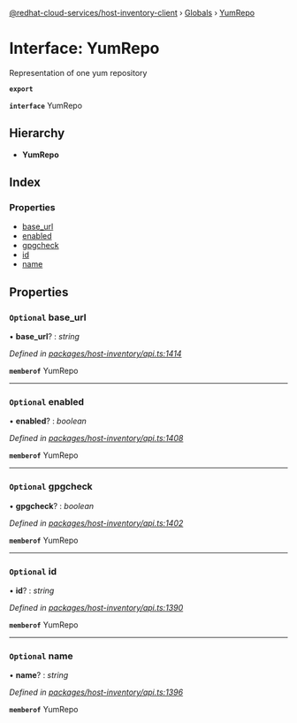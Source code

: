 [@redhat-cloud-services/host-inventory-client](../README.md) › [Globals](../globals.md) › [YumRepo](yumrepo.md)

# Interface: YumRepo

Representation of one yum repository

**`export`** 

**`interface`** YumRepo

## Hierarchy

* **YumRepo**

## Index

### Properties

* [base_url](yumrepo.md#optional-base_url)
* [enabled](yumrepo.md#optional-enabled)
* [gpgcheck](yumrepo.md#optional-gpgcheck)
* [id](yumrepo.md#optional-id)
* [name](yumrepo.md#optional-name)

## Properties

### `Optional` base_url

• **base_url**? : *string*

*Defined in [packages/host-inventory/api.ts:1414](https://github.com/RedHatInsights/javascript-clients/blob/master/packages/host-inventory/api.ts#L1414)*

**`memberof`** YumRepo

___

### `Optional` enabled

• **enabled**? : *boolean*

*Defined in [packages/host-inventory/api.ts:1408](https://github.com/RedHatInsights/javascript-clients/blob/master/packages/host-inventory/api.ts#L1408)*

**`memberof`** YumRepo

___

### `Optional` gpgcheck

• **gpgcheck**? : *boolean*

*Defined in [packages/host-inventory/api.ts:1402](https://github.com/RedHatInsights/javascript-clients/blob/master/packages/host-inventory/api.ts#L1402)*

**`memberof`** YumRepo

___

### `Optional` id

• **id**? : *string*

*Defined in [packages/host-inventory/api.ts:1390](https://github.com/RedHatInsights/javascript-clients/blob/master/packages/host-inventory/api.ts#L1390)*

**`memberof`** YumRepo

___

### `Optional` name

• **name**? : *string*

*Defined in [packages/host-inventory/api.ts:1396](https://github.com/RedHatInsights/javascript-clients/blob/master/packages/host-inventory/api.ts#L1396)*

**`memberof`** YumRepo
